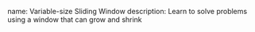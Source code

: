 name: Variable-size Sliding Window
description: Learn to solve problems using a window that can grow and shrink 